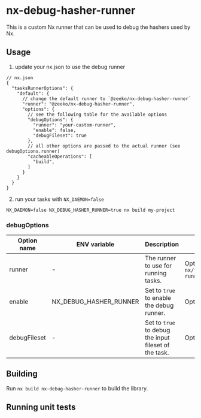 # nx-debug-hasher-runner

This is a custom Nx runner that can be used to debug the hashers used by Nx.

## Usage

1. update your nx.json to use the debug runner

```json5
// nx.json
{
  "tasksRunnerOptions": {
    "default": {
      // change the default runner to `@zeeko/nx-debug-hasher-runner`
      "runner": "@zeeko/nx-debug-hasher-runner",
      "options": {
        // see the following table for the available options
        "debugOptions": {
          "runner": "your-custom-runner",
          "enable": false,
          "debugFileset": true
        },
        // all other options are passed to the actual runner (see debugOptions.runner)
        "cacheableOperations": [
          "build",
        ]
      }
    }
  }
}
```

2. run your tasks with `NX_DAEMON=false`

```shell
NX_DAEMON=false NX_DEBUG_HASHER_RUNNER=true nx build my-project
```

### debugOptions

| Option name  | ENV variable           | Description                                           | Default                             |
|--------------|------------------------|-------------------------------------------------------|-------------------------------------|
| runner       | -                      | The runner to use for running tasks.                  | Optional, `nx/tasks-runner/default` |
| enable       | NX_DEBUG_HASHER_RUNNER | Set to `true` to enable the debug runner.             | Optional, `false`                   |
| debugFileset | -                      | Set to `true` to debug the input fileset of the task. | Optional, `false`                   |

## Building

Run `nx build nx-debug-hasher-runner` to build the library.

## Running unit tests
